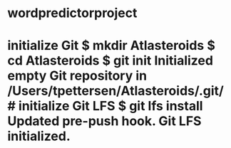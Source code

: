 # wordpredictorproject
# initialize Git $ mkdir Atlasteroids $ cd Atlasteroids $ git init Initialized empty Git repository in /Users/tpettersen/Atlasteroids/.git/ # initialize Git LFS $ git lfs install Updated pre-push hook. Git LFS initialized. 

